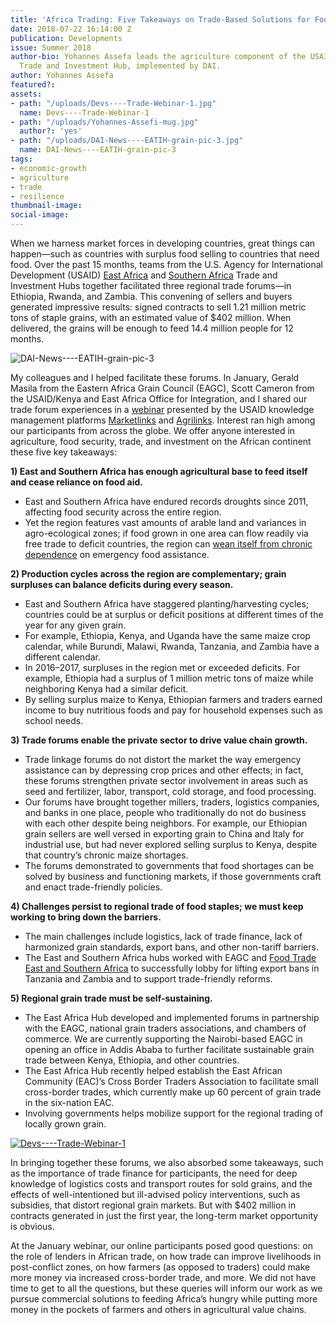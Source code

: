 ```yaml
---
title: 'Africa Trading: Five Takeaways on Trade-Based Solutions for Food Security'
date: 2018-07-22 16:14:00 Z
publication: Developments
issue: Summer 2018
author-bio: Yohannes Assefa leads the agriculture component of the USAID East Africa
  Trade and Investment Hub, implemented by DAI.
author: Yohannes Assefa
featured?: 
assets:
- path: "/uploads/Devs----Trade-Webinar-1.jpg"
  name: Devs----Trade-Webinar-1
- path: "/uploads/Yohannes-Assefi-mug.jpg"
  author?: 'yes'
- path: "/uploads/DAI-News----EATIH-grain-pic-3.jpg"
  name: DAI-News----EATIH-grain-pic-3
tags:
- economic-growth
- agriculture
- trade
- resilience
thumbnail-image:
social-image:
---
```


When we harness market forces in developing countries, great things can happen—such as countries with surplus food selling to countries that need food. Over the past 15 months, teams from the U.S. Agency for International Development (USAID) [East Africa](https://www.dai.com/our-work/projects/east-africa-trade-and-investment-hub-tih) and [Southern Africa](https://www.dai.com/our-work/projects/southern-africa-trade-and-investment-hub) Trade and Investment Hubs together facilitated three regional trade forums—in Ethiopia, Rwanda, and Zambia. This convening of sellers and buyers generated impressive results: signed contracts to sell 1.21 million metric tons of staple grains, with an estimated value of $402 million. When delivered, the grains will be enough to feed 14.4 million people for 12 months.




![DAI-News----EATIH-grain-pic-3](/uploads/DAI-News----EATIH-grain-pic-3.jpg "Grain traders negotiating sales at the regional grain forum in Ethiopia in 2017.") 

My colleagues and I helped facilitate these forums. In January, Gerald Masila from the Eastern Africa Grain Council (EAGC), Scott Cameron from the USAID/Kenya and East Africa Office for Integration, and I shared our trade forum experiences in a [webinar](https://microlinks.org/sites/default/files/resource/files/Trade-Based_Solutions_to_Food_Insecurity_Presentation.pdf) presented by the USAID knowledge management platforms [Marketlinks](https://microlinks.org/) and [Agrilinks](https://www.agrilinks.org/agrilinks-events/past?page=1). Interest ran high among our participants from across the globe. We offer anyone interested in agriculture, food security, trade, and investment on the African continent these five key takeaways:

**1) East and Southern Africa has enough agricultural base to feed itself and cease reliance on food aid.**
* East and Southern Africa have endured records droughts since 2011, affecting food security across the entire region.
* Yet the region features vast amounts of arable land and variances in agro-ecological zones; if food grown in one area can flow readily via free trade to deficit countries, the region can [wean itself from chronic dependence](http://dai-global-developments.com/articles/83-million-grain-deal-between-east-african-countries-demonstrates-how-east-africa-can-feed-itself/) on emergency food assistance.

**2) Production cycles across the region are complementary; grain surpluses can balance deficits during every season.**
* East and Southern Africa have staggered planting/harvesting cycles; countries could be at surplus or deficit positions at different times of the year for any given grain.
* For example, Ethiopia, Kenya, and Uganda have the same maize crop calendar, while Burundi, Malawi, Rwanda, Tanzania, and Zambia have a different calendar. 
* In 2016–2017, surpluses in the region met or exceeded deficits. For example, Ethiopia had a surplus of 1 million metric tons of maize while neighboring Kenya had a similar deficit.
* By selling surplus maize to Kenya, Ethiopian farmers and traders earned income to buy nutritious foods and pay for household expenses such as school needs.  

**3) Trade forums enable the private sector to drive value chain growth.**
* Trade linkage forums do not distort the market the way emergency assistance can by depressing crop prices and other effects; in fact, these forums strengthen private sector involvement in areas such as seed and fertilizer, labor, transport, cold storage, and food processing.
* Our forums have brought together millers, traders, logistics companies, and banks in one place, people who traditionally do not do business with each other despite being neighbors. For example, our Ethiopian grain sellers are well versed in exporting grain to China and Italy for industrial use, but had never explored selling surplus to Kenya, despite that country’s chronic maize shortages.
* The forums demonstrated to governments that food shortages can be solved by business and functioning markets, if those governments craft and enact trade-friendly policies.

**4) Challenges persist to regional trade of food staples; we must keep working to bring down the barriers.**
* The main challenges include logistics, lack of trade finance, lack of harmonized grain standards, export bans, and other non-tariff barriers. 
* The East and Southern Africa hubs worked with EAGC and [Food Trade East and Southern Africa](https://www.dai.com/our-work/projects/east-and-southern-africa-foodtrade-esa) to successfully lobby for lifting export bans in Tanzania and Zambia and to support trade-friendly reforms.

**5) Regional grain trade must be self-sustaining.**
* The East Africa Hub developed and implemented forums in partnership with the EAGC, national grain traders associations, and chambers of commerce. We are currently supporting the Nairobi-based EAGC in opening an office in Addis Ababa to further facilitate sustainable grain trade between Kenya, Ethiopia, and other countries.
* The East Africa Hub recently helped establish the East African Community (EAC)’s Cross Border Traders Association to facilitate small cross-border trades, which currently make up 60 percent of grain trade in the six-nation EAC. 
* Involving governments helps mobilize support for the regional trading of locally grown grain.

[![Devs----Trade-Webinar-1](/uploads/Devs----Trade-Webinar-1.jpg)](https://www.marketlinks.org/sites/default/files/resource/files/Trade-Based_Solutions_to_Food_Insecurity_Presentation.pdf) 

In bringing together these forums, we also absorbed some takeaways, such as the importance of trade finance for participants, the need for deep knowledge of logistics costs and transport routes for sold grains, and the effects of well-intentioned but ill-advised policy interventions, such as subsidies, that distort regional grain markets. But with $402 million in contracts generated in just the first year, the long-term market opportunity is obvious.

At the January webinar, our online participants posed good questions: on the role of lenders in African trade, on how trade can improve livelihoods in post-conflict zones, on how farmers (as opposed to traders) could make more money via increased cross-border trade, and more. We did not have time to get to all the questions, but these queries will inform our work as we pursue commercial solutions to feeding Africa’s hungry while putting more money in the pockets of farmers and others in agricultural value chains.
